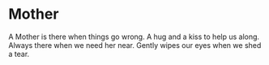 # Mother
A Mother is there when things go wrong. A hug and a kiss to help us along. Always there when we need her near. Gently wipes our eyes when we shed a tear. 
